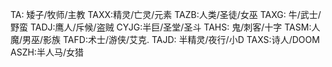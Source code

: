 TA: 矮子/牧师/主教 
TAXX:精灵/亡灵/元素 
TAZB:人类/圣徒/女巫 TAXG: 牛/武士/野蛮
TADJ:鹰人/斥候/盗贼
CYJG:半巨/圣堂/圣斗
TAHS: 鬼/刺客/十字
TASM:人魔/男巫/影族
TAFD:术士/游侠/艾克.
TAJD: 半精灵/夜行/小D
TAXS:诗人/DOOM
ASZH:半人马/女猎
